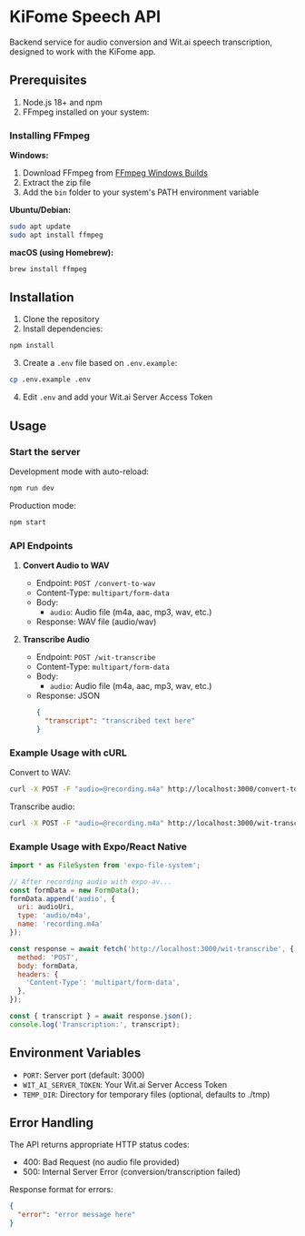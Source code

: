 # KiFome Speech API

Backend service for audio conversion and Wit.ai speech transcription, designed to work with the KiFome app.

## Prerequisites

1. Node.js 18+ and npm
2. FFmpeg installed on your system:

### Installing FFmpeg

**Windows:**
1. Download FFmpeg from [FFmpeg Windows Builds](https://github.com/BtbN/FFmpeg-Builds/releases)
2. Extract the zip file
3. Add the `bin` folder to your system's PATH environment variable

**Ubuntu/Debian:**
```bash
sudo apt update
sudo apt install ffmpeg
```

**macOS (using Homebrew):**
```bash
brew install ffmpeg
```

## Installation

1. Clone the repository
2. Install dependencies:
```bash
npm install
```
3. Create a `.env` file based on `.env.example`:
```bash
cp .env.example .env
```
4. Edit `.env` and add your Wit.ai Server Access Token

## Usage

### Start the server

Development mode with auto-reload:
```bash
npm run dev
```

Production mode:
```bash
npm start
```

### API Endpoints

1. **Convert Audio to WAV**
   - Endpoint: `POST /convert-to-wav`
   - Content-Type: `multipart/form-data`
   - Body: 
     - `audio`: Audio file (m4a, aac, mp3, wav, etc.)
   - Response: WAV file (audio/wav)

2. **Transcribe Audio**
   - Endpoint: `POST /wit-transcribe`
   - Content-Type: `multipart/form-data`
   - Body:
     - `audio`: Audio file (m4a, aac, mp3, wav, etc.)
   - Response: JSON
     ```json
     {
       "transcript": "transcribed text here"
     }
     ```

### Example Usage with cURL

Convert to WAV:
```bash
curl -X POST -F "audio=@recording.m4a" http://localhost:3000/convert-to-wav --output converted.wav
```

Transcribe audio:
```bash
curl -X POST -F "audio=@recording.m4a" http://localhost:3000/wit-transcribe
```

### Example Usage with Expo/React Native

```javascript
import * as FileSystem from 'expo-file-system';

// After recording audio with expo-av...
const formData = new FormData();
formData.append('audio', {
  uri: audioUri,
  type: 'audio/m4a',
  name: 'recording.m4a'
});

const response = await fetch('http://localhost:3000/wit-transcribe', {
  method: 'POST',
  body: formData,
  headers: {
    'Content-Type': 'multipart/form-data',
  },
});

const { transcript } = await response.json();
console.log('Transcription:', transcript);
```

## Environment Variables

- `PORT`: Server port (default: 3000)
- `WIT_AI_SERVER_TOKEN`: Your Wit.ai Server Access Token
- `TEMP_DIR`: Directory for temporary files (optional, defaults to ./tmp)

## Error Handling

The API returns appropriate HTTP status codes:
- 400: Bad Request (no audio file provided)
- 500: Internal Server Error (conversion/transcription failed)

Response format for errors:
```json
{
  "error": "error message here"
}
```
